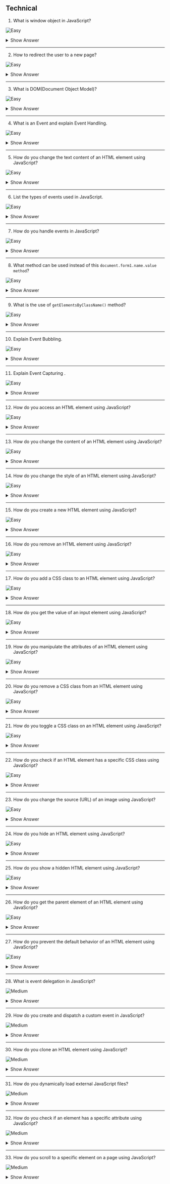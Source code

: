 ## Technical

1. What is window object in JavaScript?

![Easy](https://github.com/revaturelabs/interviewquestions/blob/dev/ComplexityTags/simple%20(2).svg)

<details><summary> Show Answer </summary>

<blockquote>

- It represents the browser's window. 
- All global JavaScript objects, functions, and variables automatically become members of the window object. 
- Global variables are properties of the window object. 
- Global functions are methods of the window object.

</blockquote>
</details>

---

2. How to redirect the user to a new page?

![Easy](https://github.com/revaturelabs/interviewquestions/blob/dev/ComplexityTags/simple%20(2).svg)

<details><summary> Show Answer </summary>

<blockquote>

We can use the window object location to redirect the user to the new page by providing the HREF URL link to be redirected.

`window.location.href="https://www.domain.com/"`

</blockquote>
</details>

---

3. What is DOM(Document Object Model)?

![Easy](https://github.com/revaturelabs/interviewquestions/blob/dev/ComplexityTags/simple%20(2).svg)

<details><summary> Show Answer </summary>

<blockquote>

When HTML documents are loaded in the browser(which creates DOM), it will become a document object which is the root element that represents the HTML document. Each DOM element has various properties and methods through which we can add dynamic content to our web page according to the required behavior.

</blockquote>
</details>

---

4. What is an Event and explain Event Handling.

![Easy](https://github.com/revaturelabs/interviewquestions/blob/dev/ComplexityTags/simple%20(2).svg)

<details><summary> Show Answer </summary>

<blockquote>

The change in the state of an object is known as an `Event`. In html, there are various events which represents that some activity is performed by the user or by the browser. When JavaScript code is included in HTML, JS react over these events and allow the execution. This process of reacting over the events is called `Event Handling`. 

</blockquote>
</details>

---

5. How do you change the text content of an HTML element using JavaScript?

![Easy](https://github.com/revaturelabs/interviewquestions/blob/dev/ComplexityTags/simple%20(2).svg)

<details><summary> Show Answer </summary>

<blockquote>

You can change the text content of an HTML element using the `textContent` property. For example: `element.textContent = 'New text';`

</blockquote>
</details>

---

6. List the types of events used in JavaScript.

![Easy](https://github.com/revaturelabs/interviewquestions/blob/dev/ComplexityTags/simple%20(2).svg)

<details><summary> Show Answer </summary>

<blockquote>

- Mouse events
- Keyboard events
- Form events
- Window/Document events

</blockquote>
</details>


---

7. How do you handle events in JavaScript?

![Easy](https://github.com/revaturelabs/interviewquestions/blob/dev/ComplexityTags/simple%20(2).svg)

<details><summary> Show Answer </summary>

<blockquote>

You can handle events in JavaScript by using the `addEventListener` method to attach an event listener to an HTML element. The listener is a function that gets executed when the event occurs. For example:
```javascript
element.addEventListener('click', function() {
  // Event handling code
});
```

</blockquote>
</details>

---

8. What method can be used instead of this `document.form1.name.value method`?


![Easy](https://github.com/revaturelabs/interviewquestions/blob/dev/ComplexityTags/simple%20(2).svg)

<details><summary> Show Answer </summary>

<blockquote>

we can use the method `document.getElementById()` to get value of the input text. 

</blockquote>
</details>

---

9. What is the use of `getElementsByClassName()` method?

![Easy](https://github.com/revaturelabs/interviewquestions/blob/dev/ComplexityTags/simple%20(2).svg)

<details><summary> Show Answer </summary>

<blockquote>

It is used for selecting or getting the elements through their class name value.

When the method is applied on any particular element, it will search the whole document and will return only those elements which match the specified or given class name.


</blockquote>
</details>

---

10. Explain Event Bubbling.

![Easy](https://github.com/revaturelabs/interviewquestions/blob/dev/ComplexityTags/simple%20(2).svg)

<details><summary> Show Answer </summary>

<blockquote>

Whenever an event happens on an element, the event handlers will first run on it and then on its parent element and finally all the way up to its other ancestor elements.

</blockquote>
</details>

---

11.  Explain Event Capturing .

![Easy](https://github.com/revaturelabs/interviewquestions/blob/dev/ComplexityTags/simple%20(2).svg)

<details><summary> Show Answer </summary>

<blockquote>

It is the reverse of the event bubbling and here the event starts from the parent element and then to its nested child elements.

</blockquote>
</details>

---

12. How do you access an HTML element using JavaScript?

![Easy](https://github.com/revaturelabs/interviewquestions/blob/dev/ComplexityTags/simple%20(2).svg)

<details><summary> Show Answer </summary>

<blockquote>

You can access an HTML element using JavaScript by using methods like `getElementById`, `getElementsByClassName`, `getElementsByTagName`, or `querySelector`. For example: `var element = document.getElementById('myElement');`

</blockquote>
</details>

---

13. How do you change the content of an HTML element using JavaScript?

![Easy](https://github.com/revaturelabs/interviewquestions/blob/dev/ComplexityTags/simple%20(2).svg)

<details><summary> Show Answer </summary>

<blockquote>

You can change the content of an HTML element using the `innerHTML` property or the `textContent` property. For example: `element.innerHTML = 'New content';`

</blockquote>
</details>

---

14. How do you change the style of an HTML element using JavaScript?

![Easy](https://github.com/revaturelabs/interviewquestions/blob/dev/ComplexityTags/simple%20(2).svg)

<details><summary> Show Answer </summary>

<blockquote>

You can change the style of an HTML element using the `style` property and assigning new CSS values to its individual properties. For example: `element.style.color = 'red';`

</blockquote>
</details>

---

15. How do you create a new HTML element using JavaScript?

![Easy](https://github.com/revaturelabs/interviewquestions/blob/dev/ComplexityTags/simple%20(2).svg)

<details><summary> Show Answer </summary>

<blockquote>

You can create a new HTML element using the `createElement` method, specifying the element type, and then appending it to the DOM using methods like `appendChild` or `insertBefore`. For example:
```javascript
var newElement = document.createElement('div');
parentElement.appendChild(newElement);
```

</blockquote>
</details>

---

16. How do you remove an HTML element using JavaScript?

![Easy](https://github.com/revaturelabs/interviewquestions/blob/dev/ComplexityTags/simple%20(2).svg)

<details><summary> Show Answer </summary>

<blockquote>

You can remove an HTML element from the DOM using the `remove` method or by targeting its parent element and using the `removeChild` method. For example:
```javascript
var element = document.getElementById('myElement');
element.remove();
```
</blockquote>
</details>

---

17. How do you add a CSS class to an HTML element using JavaScript?

![Easy](https://github.com/revaturelabs/interviewquestions/blob/dev/ComplexityTags/simple%20(2).svg)

<details><summary> Show Answer </summary>

<blockquote>

You can add a CSS class to an HTML element using the `classList.add` method. For example: `element.classList.add('myClass');`

</blockquote>
</details>

---

18. How do you get the value of an input element using JavaScript?

![Easy](https://github.com/revaturelabs/interviewquestions/blob/dev/ComplexityTags/simple%20(2).svg)

<details><summary> Show Answer </summary>

<blockquote>

You can get the value of an input element using the `value` property. For example: `var inputValue = inputElement.value;`

</blockquote>
</details>

---

19. How do you manipulate the attributes of an HTML element using JavaScript?

![Easy](https://github.com/revaturelabs/interviewquestions/blob/dev/ComplexityTags/simple%20(2).svg)

<details><summary> Show Answer </summary>

<blockquote>

You can manipulate the attributes of an HTML element using the `getAttribute`, `setAttribute`, or `removeAttribute` methods. For example: `element.setAttribute('src', 'image.jpg');`

</blockquote>
</details>

---

20. How do you remove a CSS class from an HTML element using JavaScript?

![Easy](https://github.com/revaturelabs/interviewquestions/blob/dev/ComplexityTags/simple%20(2).svg)

<details><summary> Show Answer </summary>

<blockquote>

You can remove a CSS class from an HTML element using the `classList.remove()` method. For example: `element.classList.remove('oldClass');`

</blockquote>
</details>

---

21. How do you toggle a CSS class on an HTML element using JavaScript?

![Easy](https://github.com/revaturelabs/interviewquestions/blob/dev/ComplexityTags/simple%20(2).svg)

<details><summary> Show Answer </summary>

<blockquote>

You can toggle a CSS class on an HTML element using the `classList.toggle()` method. For example: `element.classList.toggle('active');`

</blockquote>
</details>

---

22. How do you check if an HTML element has a specific CSS class using JavaScript?

![Easy](https://github.com/revaturelabs/interviewquestions/blob/dev/ComplexityTags/simple%20(2).svg)

<details><summary> Show Answer </summary>

<blockquote>

You can check if an HTML element has a specific CSS class using the `classList.contains()` method. It returns `true` if the element has the class, and `false` otherwise. For example: `element.classList.contains('myClass');`

</blockquote>
</details>

---

23. How do you change the source (URL) of an image using JavaScript?

![Easy](https://github.com/revaturelabs/interviewquestions/blob/dev/ComplexityTags/simple%20(2).svg)

<details><summary> Show Answer </summary>

<blockquote>

You can change the source of an image element using the `src` property. For example: `imageElement.src = 'newImage.jpg';`

</blockquote>
</details>

---

24. How do you hide an HTML element using JavaScript?

![Easy](https://github.com/revaturelabs/interviewquestions/blob/dev/ComplexityTags/simple%20(2).svg)

<details><summary> Show Answer </summary>

<blockquote>

You can hide an HTML element by modifying its CSS `display` property. For example: `element.style.display = 'none';`

</blockquote>
</details>

---

25. How do you show a hidden HTML element using JavaScript?

![Easy](https://github.com/revaturelabs/interviewquestions/blob/dev/ComplexityTags/simple%20(2).svg)

<details><summary> Show Answer </summary>

<blockquote>

You can show a hidden HTML element by modifying its CSS `display` property. For example: `element.style.display = 'block';`

</blockquote>
</details>

---

26. How do you get the parent element of an HTML element using JavaScript?

![Easy](https://github.com/revaturelabs/interviewquestions/blob/dev/ComplexityTags/simple%20(2).svg)

<details><summary> Show Answer </summary>

<blockquote>

You can get the parent element of an HTML element using the `parentNode` property. For example: `var parentElement = element.parentNode;`

</blockquote>
</details>

---

27. How do you prevent the default behavior of an HTML element using JavaScript?

![Easy](https://github.com/revaturelabs/interviewquestions/blob/dev/ComplexityTags/simple%20(2).svg)

<details><summary> Show Answer </summary>

<blockquote>

You can prevent the default behavior of an HTML element using the `event.preventDefault()` method. For example:
```javascript
element.addEventListener('click', function(event) {
  event.preventDefault();
});
```
</blockquote>
</details>

---

28. What is event delegation in JavaScript?

![Medium](https://github.com/revaturelabs/interviewquestions/blob/dev/ComplexityTags/Medium%20(2).svg)

<details><summary> Show Answer </summary>

<blockquote>

Event delegation is a technique where you attach a single event listener to a parent element to handle events on its child elements. This is useful when dynamically adding or removing elements from the DOM.

</blockquote>
</details>

---

29. How do you create and dispatch a custom event in JavaScript?

![Medium](https://github.com/revaturelabs/interviewquestions/blob/dev/ComplexityTags/Medium%20(2).svg)

<details><summary> Show Answer </summary>

<blockquote>

To create and dispatch a custom event, you can use the `CustomEvent` constructor. For example:
```javascript
var customEvent = new CustomEvent('myEvent', { detail: { data: 'Hello' } });
element.dispatchEvent(customEvent);
```
</blockquote>
</details>

---

30. How do you clone an HTML element using JavaScript?

![Medium](https://github.com/revaturelabs/interviewquestions/blob/dev/ComplexityTags/Medium%20(2).svg)

<details><summary> Show Answer </summary>

<blockquote>

You can clone an HTML element and its contents using the `cloneNode()` method. For example: `var clone = element.cloneNode(true);`

</blockquote>
</details>

---

31. How do you dynamically load external JavaScript files?

![Medium](https://github.com/revaturelabs/interviewquestions/blob/dev/ComplexityTags/Medium%20(2).svg)

<details><summary> Show Answer </summary>

<blockquote>

You can dynamically load external JavaScript files by creating a `<script>` element and appending it to the document's `<head>` or `<body>` using the `appendChild()` method. For example:
```javascript
var script = document.createElement('script');
script.src = 'external.js';
document.head.appendChild(script);
```
</blockquote>
</details>

---

32. How do you check if an element has a specific attribute using JavaScript?

![Medium](https://github.com/revaturelabs/interviewquestions/blob/dev/ComplexityTags/Medium%20(2).svg)

<details><summary> Show Answer </summary>

<blockquote>

You can check if an element has a specific attribute using the `hasAttribute()` method. For example: `element.hasAttribute('class');`

</blockquote>
</details>

---

33. How do you scroll to a specific element on a page using JavaScript?

![Medium](https://github.com/revaturelabs/interviewquestions/blob/dev/ComplexityTags/Medium%20(2).svg)

<details><summary> Show Answer </summary>

<blockquote>

You can scroll to a specific element on a page using the `scrollIntoView()` method. For example: `element.scrollIntoView();`

34. How do you create a live collection of elements in JavaScript?

![Medium](https://github.com/revaturelabs/interviewquestions/blob/dev/ComplexityTags/Medium%20(2).svg)

<details><summary> Show Answer </summary>

<blockquote>

You can create a live collection of elements using methods like `querySelectorAll()`. The returned collection is live, meaning it is updated automatically when the DOM changes.

</blockquote>
</details>

---

35. How do you create a custom data attribute in HTML and access it using JavaScript?

![Medium](https://github.com/revaturelabs/interviewquestions/blob/dev/ComplexityTags/Medium%20(2).svg)

<details><summary> Show Answer </summary>

<blockquote>

You can create a custom data attribute in HTML by prefixing the attribute name with `data-`. For example: `<div data-info="myData"></div>`. You can access it using the `dataset` property in JavaScript. For example: `var data = element.dataset.info;`

</blockquote>
</details>

---

36. How do you disable or enable an HTML form element using JavaScript?

![Medium](https://github.com/revaturelabs/interviewquestions/blob/dev/ComplexityTags/Medium%20(2).svg)

<details><summary> Show Answer </summary>

<blockquote>

You can disable or enable an HTML form element by setting the `disabled` property to `true` or `false`, respectively. For example: `element.disabled = true;`

</blockquote>
</details>

---

37. How do you dynamically create a CSS rule using JavaScript?

![Medium](https://github.com/revaturelabs/interviewquestions/blob/dev/ComplexityTags/Medium%20(2).svg)

<details><summary> Show Answer </summary>

<blockquote>

You can dynamically create a CSS rule using the `insertRule()` method of a stylesheet. For example:
```javascript
var sheet = document.styleSheets[0];
sheet.insertRule('.myClass { color: red; }', 0);
```
</blockquote>
</details>

---